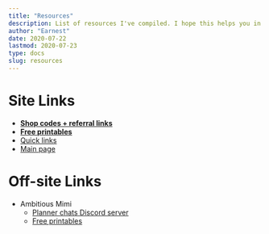 ```yaml
---
title: "Resources"
description: List of resources I've compiled. I hope this helps you in your planning journey!
author: "Earnest"
date: 2020-07-22
lastmod: 2020-07-23
type: docs
slug: resources
---
```


# Site Links
- **[Shop codes + referral links](/docs/shops)**
- **[Free printables](/docs/free-printables)**
- [Quick links](/quick-links)
- [Main page](/)

# Off-site Links
- Ambitious Mimi
  - [Planner chats Discord server](https://discord.gg/u7RT8b8)
  - [Free printables](https://www.ambitiousmimi.com/pages/free-downloads)

